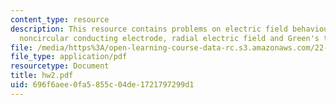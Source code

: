 ```yaml
---
content_type: resource
description: This resource contains problems on electric field behaviour around a
  noncircular conducting electrode, radial electric field and Green's theorem.
file: /media/https%3A/open-learning-course-data-rc.s3.amazonaws.com/22-105-electromagnetic-interactions-fall-2005/696f6aee0fa5855c04de1721797299d1_hw2.pdf
file_type: application/pdf
resourcetype: Document
title: hw2.pdf
uid: 696f6aee-0fa5-855c-04de-1721797299d1
---
```

